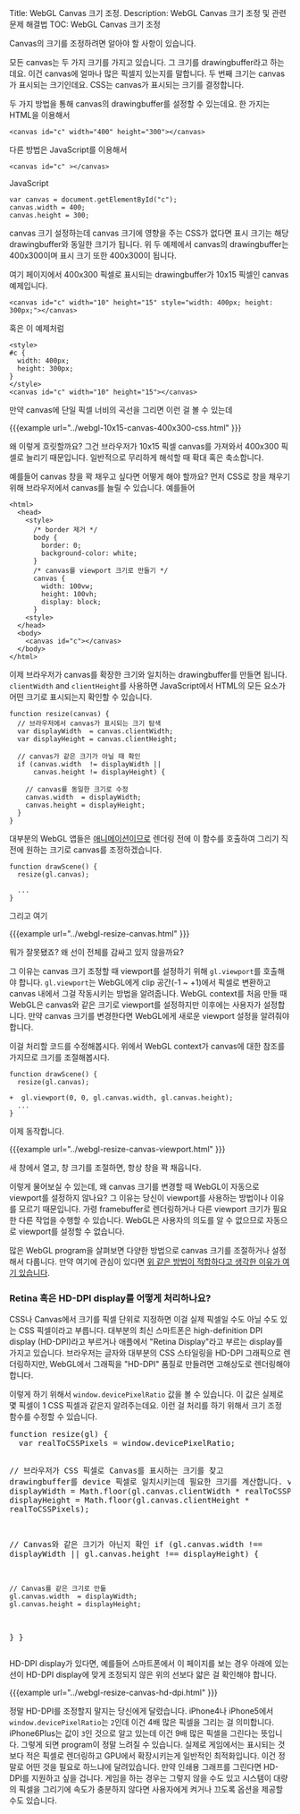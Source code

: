 Title: WebGL Canvas 크기 조정.
Description: WebGL Canvas 크기 조정 및 관련 문제 해결법
TOC: WebGL Canvas 크기 조정

Canvas의 크기를 조정하려면 알아야 할 사항이 있습니다.

모든 canvas는 두 가지 크기를 가지고 있습니다.
그 크기를 drawingbuffer라고 하는데요.
이건 canvas에 얼마나 많은 픽셀지 있는지를 말합니다.
두 번째 크기는 canvas가 표시되는 크기인데요.
CSS는 canvas가 표시되는 크기를 결정합니다.

두 가지 방법을 통해 canvas의 drawingbuffer를 설정할 수 있는데요.
한 가지는 HTML을 이용해서

    <canvas id="c" width="400" height="300"></canvas>

다른 방법은 JavaScript를 이용해서

    <canvas id="c" ></canvas>

JavaScript

    var canvas = document.getElementById("c");
    canvas.width = 400;
    canvas.height = 300;


canvas 크기 설정하는데 canvas 크기에 영향을 주는 CSS가 없다면 표시 크기는 해당 drawingbuffer와 동일한 크기가 됩니다.
위 두 예제에서 canvas의 drawingbuffer는 400x300이며 표시 크기 또한 400x300이 됩니다.

여기 페이지에서 400x300 픽셀로 표시되는 drawingbuffer가 10x15 픽셀인 canvas 예제입니다.

    <canvas id="c" width="10" height="15" style="width: 400px; height: 300px;"></canvas>

혹은 이 예제처럼

    <style>
    #c {
      width: 400px;
      height: 300px;
    }
    </style>
    <canvas id="c" width="10" height="15"></canvas>

만약 canvas에 단일 픽셀 너비의 곡선을 그리면 이런 걸 볼 수 있는데

{{{example url="../webgl-10x15-canvas-400x300-css.html" }}}

왜 이렇게 흐릿할까요?
그건 브라우저가 10x15 픽셀 canvas를 가져와서 400x300 픽셀로 늘리기 때문입니다.
일반적으로 무리하게 해석할 때 확대 혹은 축소합니다.

예를들어 canvas 창을 꽉 채우고 싶다면 어떻게 해야 할까요?
먼저 CSS로 창을 채우기 위해 브라우저에서 canvas를 늘릴 수 있습니다.
예를들어

    <html>
      <head>
        <style>
          /* border 제거 */
          body {
            border: 0;
            background-color: white;
          }
          /* canvas를 viewport 크기로 만들기 */
          canvas {
            width: 100vw;
            height: 100vh;
            display: block;
          }
        <style>
      </head>
      <body>
        <canvas id="c"></canvas>
      </body>
    </html>

이제 브라우저가 canvas를 확장한 크기와 일치하는 drawingbuffer를 만들면 됩니다.
`clientWidth` and `clientHeight`를 사용하면 JavaScript에서 HTML의 모든 요소가 어떤 크기로 표시되는지 확인할 수 있습니다.

    function resize(canvas) {
      // 브라우저에서 canvas가 표시되는 크기 탐색
      var displayWidth  = canvas.clientWidth;
      var displayHeight = canvas.clientHeight;

      // canvas가 같은 크기가 아닐 때 확인
      if (canvas.width  != displayWidth ||
          canvas.height != displayHeight) {

        // canvas를 동일한 크기로 수정
        canvas.width  = displayWidth;
        canvas.height = displayHeight;
      }
    }

대부분의 WebGL 앱들은 <a href="webgl-animation.html">애니메이션이므로</a> 렌더링 전에 이 함수를 호출하여 그리기 직전에 원하는 크기로 canvas를 조정하겠습니다.

    function drawScene() {
      resize(gl.canvas);

      ...
    }

그리고 여기

{{{example url="../webgl-resize-canvas.html" }}}

뭐가 잘못됐죠?
왜 선이 전체를 감싸고 있지 않을까요?

그 이유는 canvas 크기 조정할 때 viewport를 설정하기 위해 `gl.viewport`를 호출해야 합니다.
`gl.viewport`는 WebGL에게 clip 공간(-1 ~ +1)에서 픽셀로 변환하고 canvas 내에서 그걸 작동시키는 방법을 알려줍니다.
WebGL context를 처음 만들 때 WebGL은 canvas와 같은 크기로 viewport를 설정하지만 이후에는 사용자가 설정합니다.
만약 canvas 크기를 변경한다면 WebGL에게 새로운 viewport 설정을 알려줘야 합니다.

이걸 처리할 코드를 수정해봅시다.
위에서 WebGL context가 canvas에 대한 참조를 가지므로 크기를 조절해봅시다.

    function drawScene() {
      resize(gl.canvas);

    +  gl.viewport(0, 0, gl.canvas.width, gl.canvas.height);
      ...
    }

이제 동작합니다.

{{{example url="../webgl-resize-canvas-viewport.html" }}}

새 창에서 열고, 창 크기를 조절하면, 항상 창을 꽉 채웁니다.

이렇게 물어보실 수 있는데, 왜 canvas 크기를 변경할 때 WebGL이 자동으로 viewport를 설정하지 않나요?
그 이유는 당신이 viewport를 사용하는 방법이나 이유를 모르기 때문입니다.
가령 framebuffer로 렌더링하거나 다른 viewport 크기가 필요한 다른 작업을 수행할 수 있습니다.
WebGL은 사용자의 의도를 알 수 없으므로 자동으로 viewport를 설정할 수 없습니다.

많은 WebGL program을 살펴보면 다양한 방법으로 canvas 크기를 조절하거나 설정해서 다룹니다.
만약 여기에 관심이 있다면 <a href="webgl-anti-patterns.html">위 같은 방법이 적합하다고 생각한 이유가 여기 있습니다</a>.

<div class="webgl_bottombar">
<h3>Retina 혹은 HD-DPI display를 어떻게 처리하나요?</h3>
<p>
CSS나 Canvas에서 크기를 픽셀 단위로 지정하면 이걸 실제 픽셀일 수도 아닐 수도 있는 CSS 픽셀이라고 부릅니다.
대부분의 최신 스마트폰은 high-definition DPI display (HD-DPI)라고 부르거나 애플에서 "Retina Display"라고 부르는 display를 가지고 있습니다.
브라우저는 글자와 대부분의 CSS 스타일링을 HD-DPI 그래픽으로 렌더링하지만, WebGL에서 그래픽을 "HD-DPI" 품질로 만들려면 고해상도로 렌더링해야 합니다.
</p>
<p>
이렇게 하기 위해서 <code>window.devicePixelRatio</code> 값을 볼 수 있습니다.
이 값은 실제로 몇 픽셀이 1 CSS 픽셀과 같은지 알려주는데요.
이런 걸 처리를 하기 위해서 크기 조정 함수를 수정할 수 있습니다.
</p>
<pre class="prettyprint">
function resize(gl) {
  var realToCSSPixels = window.devicePixelRatio;

  // 브라우저가 CSS 픽셀로 Canvas를 표시하는 크기를 찾고 drawingbuffer를 device 픽셀로 일치시키는데 필요한 크기를 계산합니다.
  var displayWidth  = Math.floor(gl.canvas.clientWidth  * realToCSSPixels);
  var displayHeight = Math.floor(gl.canvas.clientHeight * realToCSSPixels);

  // Canvas와 같은 크기가 아닌지 확인
  if (gl.canvas.width  !== displayWidth ||
      gl.canvas.height !== displayHeight) {

    // Canvas를 같은 크기로 만듦
    gl.canvas.width  = displayWidth;
    gl.canvas.height = displayHeight;
  }
}
</pre>
<p>HD-DPI display가 있다면, 예를들어 스마트폰에서 이 페이지를 보는 경우 아래에 있는 선이 HD-DPI display에 맞게 조정되지 않은 위의 선보다 얇은 걸 확인해야 합니다.</p>
{{{example url="../webgl-resize-canvas-hd-dpi.html" }}}
<p>
정말 HD-DPI를 조정할지 말지는 당신에게 달렸습니다.
iPhone4나 iPhone5에서 <code>window.devicePixelRatio</code>는 <code>2</code>인데 이건 4배 많은 픽셀을 그리는 걸 의미합니다.
iPhone6Plus는 값이 <code>3</code>인 것으로 알고 있는데 이건 9배 많은 픽셀을 그린다는 뜻입니다.
그렇게 되면 program이 정말 느려질 수 있습니다.
실제로 게임에서는 표시되는 것보다 적은 픽셀로 렌더링하고 GPU에서 확장시키는게 일반적인 최적화입니다.
이건 정말로 어떤 것을 필요로 하느냐에 달려있습니다.
만약 인쇄용 그래프를 그린다면 HD-DPI를 지원하고 싶을 겁니다.
게임을 하는 경우는 그렇지 않을 수도 있고 시스템이 대량의 픽셀을 그리기에 속도가 충분하지 않다면 사용자에게 켜거나 끄도록 옵션을 제공할 수도 있습니다.
</p>
</div>
